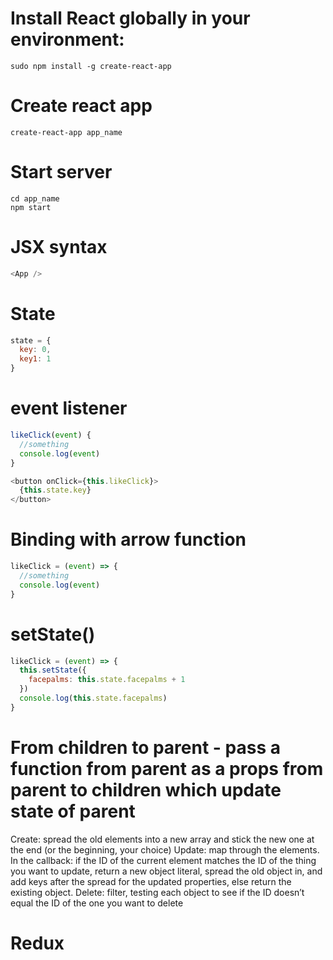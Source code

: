 # Install React globally in your environment:
```
sudo npm install -g create-react-app
```

# Create react app
```
create-react-app app_name
```

# Start server
```
cd app_name
npm start
```


# JSX syntax

```javascript
<App />
```

# State

```javascript
state = {
  key: 0,
  key1: 1
}
```

# event listener

```javascript
likeClick(event) {
  //something
  console.log(event)
}

<button onClick={this.likeClick}>
  {this.state.key}
</button>
```

# Binding with arrow function

```javascript
likeClick = (event) => {
  //something
  console.log(event)
}
```

# setState()

```javascript
likeClick = (event) => {
  this.setState({
    facepalms: this.state.facepalms + 1
  })
  console.log(this.state.facepalms)
}
```

# From children to parent - pass a function from parent as a props from parent to children which update state of parent

Create: spread the old elements into a new array and stick the new one at the end (or the beginning, your choice)
Update: map through the elements. In the callback: if the ID of the current element matches the ID of the thing you want to update, return a new object literal, spread the old object in, and add keys after the spread for the updated properties, else return the existing object.
Delete: filter, testing each object to see if the ID doesn’t equal the ID of the one you want to delete

# Redux


